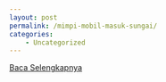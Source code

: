 ```yaml
---
layout: post
permalink: /mimpi-mobil-masuk-sungai/
categories:
    - Uncategorized
---
```


[Baca Selengkapnya](/06)
